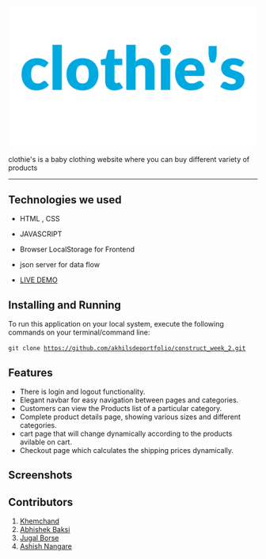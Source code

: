 ![nord.png](/images/Clothie's.png)

clothie's is a baby clothing website where you can buy different variety of products

---

## Technologies we used

<!-- <hr> -->

- HTML , CSS
- JAVASCRIPT
- Browser LocalStorage for Frontend
- json server for data flow

- [LIVE DEMO]([https://nordstrom-cloned.herokuapp.com/](https://genuine-gaufre-964df3.netlify.app/))

## Installing and Running

<!-- <hr> -->

To run this application on your local system, execute the following commands on your terminal/command line:

<code>git clone https://github.com/akhilsdeportfolio/construct_week_2.git</code>

## Features

<!-- --- -->

- There is login and logout functionality.
- Elegant navbar for easy navigation between pages and categories.
- Customers can view the Products list of a particular category.
- Complete product details page, showing various sizes and different categories.
- cart page that will change dynamically according to the products avilable on cart.
- Checkout page which calculates the shipping prices dynamically.

## Screenshots

<!-- --- 

A glimpse of our website

- On this page users can signup/sign-in based on whether the user is already registered or not.

![Screenshot (115).png](https://cdn.hashnode.com/res/hashnode/image/upload/v1630219270987/dT7e2MFN3.png)

- The landing page where users cans see various categories and subcategories along with offers and discounts.

## ![Screenshot (110).png](https://cdn.hashnode.com/res/hashnode/image/upload/v1630218783630/Hnn7HJryZ.png)

- The products list page is where the list of products of a particular category are shown, the user has options to sort products and filter products as per his needs.

## ![Screenshot (113).png](https://cdn.hashnode.com/res/hashnode/image/upload/v1630219007984/HzV38DEZo.png)

- A complete detailed product page displays all the details regarding the product, here we have given the user an option to add to the cart option if he/she like to buy the product.

## ![Screenshot (121).png](https://cdn.hashnode.com/res/hashnode/image/upload/v1630219125640/BuijpE4Q_.png)

- Shopping bag page has all the items that are added to the cart/bag by the user.

## ![Screenshot (123).png](https://cdn.hashnode.com/res/hashnode/image/upload/v1630219786505/W6oIrTvte.png)

- On the checkout page, the user enters his shipping address and credit card details in order to place the order.

## ![Screenshot (122).png](https://cdn.hashnode.com/res/hashnode/image/upload/v1630219352528/km3ZkSW82.png)

- On My Account page user can change their addres and the password if they need

- ![My Account](https://user-images.githubusercontent.com/87421863/135756494-f0e72fdd-fbf0-41a9-ab37-d629f43ada39.png)
-->
## Contributors

1. [Khemchand](https://github.com/khemchand-twt11)
2. [Abhishek Baksi](https://github.com/Abhishek-Baksi)
3. [Jugal Borse](https://github.com/borsejugal23)
4. [Ashish Nangare](https://github.com/ashishnangare1967)
